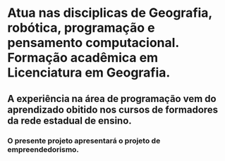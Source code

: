 # Atua nas disciplicas de Geografia, robótica, programação e pensamento computacional. Formação acadêmica em Licenciatura em Geografia.
## A experiência na área de programação vem do aprendizado obitido nos cursos de formadores da rede estadual de ensino.
### O presente projeto apresentará o projeto de empreendedorismo.
